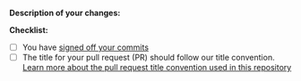 **Description of your changes:**


**Checklist:**
- [ ] You have [signed off your commits](https://github.com/KathiraveluLab/Beehive/blob/main/docs/contributing.md#1-sign-off-your-commits)
- [ ] The title for your pull request (PR) should follow our title convention. [Learn more about the pull request title convention used in this repository](https://github.com/KathiraveluLab/Beehive/blob/main/docs/contributing.md#3-create-meaningful-pull-request-titles-and-descriptions)